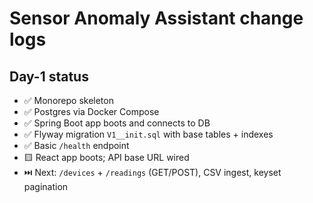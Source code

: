 # Sensor Anomaly Assistant change logs

## Day-1 status

- ✅ Monorepo skeleton
- ✅ Postgres via Docker Compose
- ✅ Spring Boot app boots and connects to DB
- ✅ Flyway migration `V1__init.sql` with base tables + indexes
- ✅ Basic `/health` endpoint
- 🟨 React app boots; API base URL wired
- ⏭️ Next: `/devices` + `/readings` (GET/POST), CSV ingest, keyset pagination
